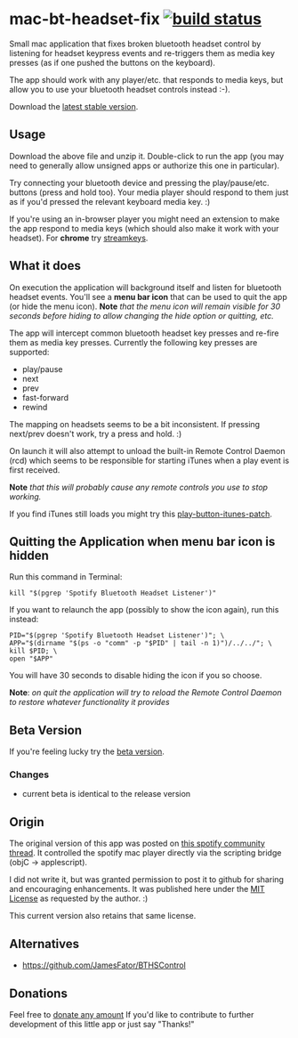 mac-bt-headset-fix <a href='https://travis-ci.org/jguice/mac-bt-headset-fix'><img src='https://travis-ci.org/jguice/mac-bt-headset-fix.svg?branch=master' alt='build status'/></a>
==================

Small mac application that fixes broken bluetooth headset control by listening for headset keypress events and re-triggers them as media key presses (as if one pushed the buttons on the keyboard).

The app should work with any player/etc. that responds to media keys, but allow you to use your bluetooth headset controls instead :-).

Download the [latest stable version](https://s3-us-west-2.amazonaws.com/jguice/mac-bt-headset-fix/Spotify+Bluetooth+Headset+Listener.zip).

## Usage
Download the above file and unzip it.  Double-click to run the app (you may need to generally allow unsigned apps or authorize this one in particular).

Try connecting your bluetooth device and pressing the play/pause/etc. buttons (press and hold too).  Your media player should respond to them just as if you'd pressed the relevant keyboard media key. :)

If you're using an in-browser player you might need an extension to make the app respond to media keys (which should also make it work with your headset).  For **chrome** try [streamkeys](https://chrome.google.com/webstore/detail/streamkeys/ekpipjofdicppbepocohdlgenahaneen?hl=en).

## What it does
On execution the application will background itself and listen for bluetooth headset events.  You'll see a **menu bar icon** that can be used to quit the app (or hide the menu icon).  **Note** *that the menu icon will remain visible for 30 seconds before hiding to allow changing the hide option or quitting, etc.*

The app will intercept common bluetooth headset key presses and re-fire them as media key presses.  Currently the following key presses are supported:

- play/pause
- next
- prev
- fast-forward
- rewind

The mapping on headsets seems to be a bit inconsistent.  If pressing next/prev doesn't work, try a press and hold. :)

On launch it will also attempt to unload the built-in Remote Control Daemon (rcd) which seems to be responsible for starting iTunes when a play event is first received.

**Note** *that this will probably cause any remote controls you use to stop working.*

If you find iTunes still loads you might try this [play-button-itunes-patch](http://github.com/thebitguru/play-button-itunes-patch).

## Quitting the Application when menu bar icon is hidden
Run this command in Terminal:

    kill "$(pgrep 'Spotify Bluetooth Headset Listener')"

If you want to relaunch the app (possibly to show the icon again), run this instead:

    PID="$(pgrep 'Spotify Bluetooth Headset Listener')"; \
    APP="$(dirname "$(ps -o "comm" -p "$PID" | tail -n 1)")/../../"; \
    kill $PID; \
    open "$APP"

You will have 30 seconds to disable hiding the icon if you so choose.

 **Note**: *on quit the application will try to reload the Remote Control Daemon to restore whatever functionality it provides*

## Beta Version

If you're feeling lucky try the [beta version](https://s3-us-west-2.amazonaws.com/jguice/mac-bt-headset-fix-beta/Spotify+Bluetooth+Headset+Listener.zip).

### Changes
- current beta is identical to the release version

## Origin
The original version of this app was posted on [this spotify community thread](http://community.spotify.com/t5/Help-Desktop-Linux-Mac-and/Bluetooth-headset-buttons/m-p/161796).  It controlled the spotify mac player directly via the scripting bridge (objC -> applescript).

I did not write it, but was granted permission to post it to github for sharing and encouraging enhancements.  It was published here under the [MIT License](http://opensource.org/licenses/MIT) as requested by the author. :)

This current version also retains that same license.

## Alternatives
 - https://github.com/JamesFator/BTHSControl

## Donations
Feel free to <a href="https://www.paypal.com/cgi-bin/webscr?cmd=_s-xclick&amp;hosted_button_id=DT8G2EJMXLPLC">donate any amount</a> If you'd like to contribute to further development of this little app or just say "Thanks!"
